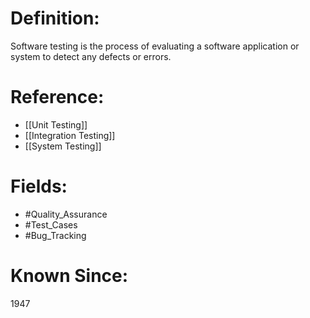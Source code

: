 

# Definition:
Software testing is the process of evaluating a software application or system to detect any defects or errors.

# Reference:
- [[Unit Testing]]
- [[Integration Testing]]
- [[System Testing]]

# Fields: 
- #Quality_Assurance
- #Test_Cases
- #Bug_Tracking

# Known Since:
1947

